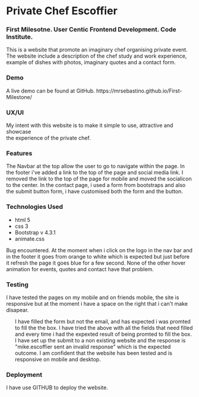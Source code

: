 <h1> Private Chef Escoffier</h1>

<h3> First Milesotne. User Centic Frontend Development. Code Institute.</h3>
 This is a website that promote an imaginary chef organising private event.<br>
The website include a description of the chef study and work experience,<br>
example of dishes with photos, imaginary quotes and a contact form.

<h3> Demo </h3>
A live demo can be found at GitHub.  https://mrsebastino.github.io/First-Milestone/

<h3>UX/UI</h3>
My intent with this website is to make it simple to use, attractive and showcase<br>
the experience of the private chef.

<h3> Features</h3>
 The Navbar at the top allow the user to go to navigate within the page.
 In the footer i've added a link to the top of the page and social media link. I removed the link to the top of the  
 page for mobile and moved the socialicon to the center.
 In the contact page, i used a form from bootstraps and also the submit button form, i have customised both the form and the button.

<h3>Technologies Used</h3>
<ul>
<li>html 5 </li>
<li>css 3</li>
<li>Bootstrap v 4.3.1</li>
<li>animate.css</li>
</ul>

Bug encountered. At the moment when i click on the logo in the nav bar and in the footer it goes from orange to white which is expected but just before it
refresh the page it goes blue for a few second. None of the other hover animation for events, quotes and contact have that problem. 

<h3>Testing</h3>

I have tested the pages on my mobile and on friends mobile, the site is responsive but at the moment i have a space on the right that i can't make disapear.
<ol>
I have filled the form but not the email, and has expected i was promted to fill the the box.
I have tried the above with all the fields that need filled and every time i had the expexted result of being promted to fill the box.
I have set up the submit to a non existing website and the response is "mike.escoffier sent an invalid response" which is the expected outcome.
I am confident that the website has been tested and is responsive on mobile and desktop.
</ol>
<h3>Deployment</h3>

I have use GITHUB to deploy the website.

